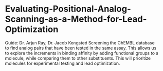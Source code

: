# Evaluating-Positional-Analog-Scanning-as-a-Method-for-Lead-Optimization
Guide: Dr. Arjun Ray, Dr. Jacob Kongsted
Screening the ChEMBL database to find analog pairs that have been tested in the same assay. This allows us to explore the increments in binding affinity by adding functional groups to a molecule, while comparing them to other substituents. This will prioritize molecules for experimental testing and lead optimization.
